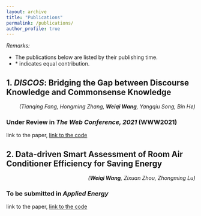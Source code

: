 ```yaml
---
layout: archive
title: "Publications"
permalink: /publications/
author_profile: true
---
```


*Remarks:*
- The publications below are listed by their publishing time.
- \* indicates equal contribution.

## 1. ***DISCOS***: Bridging the Gap between Discourse Knowledge and Commonsense Knowledge

<div style="text-align: right"><i>(Tianqing Fang, Hongming Zhang, <b>Weiqi Wang</b>, Yangqiu Song, Bin He)</i></div>

### Under Review in *The Web Conference, 2021* **(WWW2021)**

link to the paper, [link to the code](https://github.com/HKUST-KnowComp/DISCOS-commonsense)

## 2. Data-driven Smart Assessment of Room Air Conditioner Efficiency for Saving Energy

<div style="text-align: right"><i>(<b>Weiqi Wang</b>, Zixuan Zhou, Zhongming Lu)</i></div>

### To be submitted in ***Applied Energy***

link to the paper, [link to the code](https://github.com/MighTy-Weaver/Inefficient-AC-detection)
